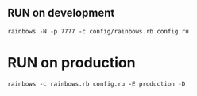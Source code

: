 ## RUN on development

    rainbows -N -p 7777 -c config/rainbows.rb config.ru

# RUN on production

    rainbows -c rainbows.rb config.ru -E production -D